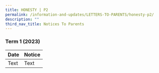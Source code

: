 ```yaml
---
title: HONESTY | P2
permalink: /information-and-updates/LETTERS-TO-PARENTS/honesty-p2/
description: ""
third_nav_title: Notices To Parents
---
```

### Term 1 (2023)



| Date | Notice | 
| -------- | -------- |
| Text     | Text     |